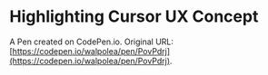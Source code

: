 # Highlighting Cursor UX Concept

A Pen created on CodePen.io. Original URL: [https://codepen.io/walpolea/pen/PovPdrj](https://codepen.io/walpolea/pen/PovPdrj).

